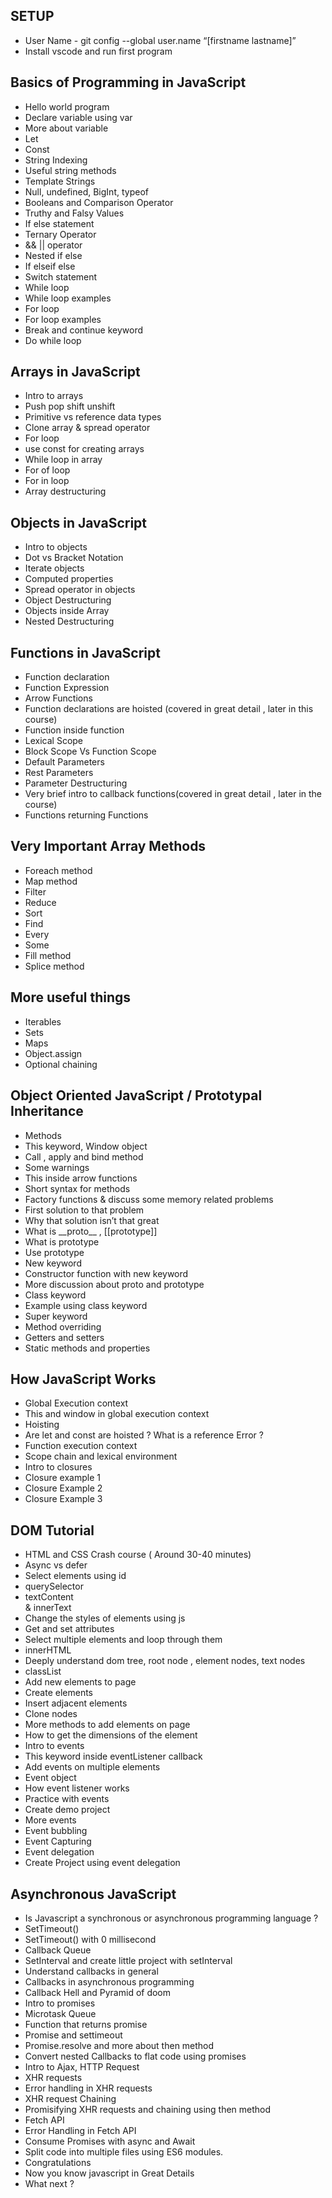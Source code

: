 <h2>SETUP</h2>
<ul>
<li><span> User Name -  </span>git config --global user.name “[firstname lastname]” </li>
<li>Install vscode and run first program</li>
</ul>
<h2>Basics of Programming in JavaScript</h2>
<ul>
<li>Hello world program</li>
<li>Declare variable using var</li>
<li>More about variable</li>
<li>Let</li>
<li>Const</li>
<li>String Indexing</li>
<li>Useful string methods</li>
<li>Template Strings</li>
<li>Null, undefined, BigInt, typeof</li>
<li>Booleans and Comparison Operator</li>
<li>Truthy and Falsy Values</li>
<li>If else statement</li>
<li>Ternary Operator</li>
<li>&& || operator</li>
<li>Nested if else</li>
<li>If elseif else</li>
<li>Switch statement</li>
<li>While loop </li>
<li>While loop examples</li>
<li>For loop</li>
<li>For loop examples</li>
<li>Break and continue keyword</li>
<li>Do while loop</li>

</ul>
<h2>Arrays in JavaScript</h2>
<ul>
<li>Intro to arrays</li>
<li>Push pop shift unshift</li>
<li>Primitive vs reference data types</li>
<li>Clone array & spread operator</li>
<li>For loop</li>
<li>use const for creating arrays</li>
<li>While loop in array</li>
<li>For of loop</li>
<li>For in loop</li>
<li>Array destructuring</li>

</ul>
<h2>Objects in JavaScript</h2>
<ul>
<li>Intro to objects</li>
<li>Dot vs Bracket Notation</li>
<li>Iterate objects</li>
<li>Computed properties</li>
<li>Spread operator in objects</li>
<li>Object Destructuring</li>
<li>Objects inside Array</li>
<li>Nested Destructuring</li>

</ul>
<h2>Functions in JavaScript</h2>
<ul>
<li>Function declaration</li>
<li>Function Expression</li>
<li>Arrow Functions</li>
<li>Function declarations are hoisted  (covered in great detail , later in this course)</li>
<li>Function inside function</li>
<li>Lexical Scope</li>
<li>Block Scope Vs Function Scope</li>
<li>Default Parameters</li>
<li>Rest Parameters</li>
<li>Parameter Destructuring</li>
<li>Very brief intro to callback functions(covered in great detail , later in the course)</li>
<li>Functions returning Functions </li>

</ul>
<h2>Very Important Array Methods</h2>
<ul>
<li>Foreach method</li>
<li>Map method</li>
<li>Filter</li>
<li>Reduce</li>
<li>Sort</li>
<li>Find</li>
<li>Every</li>
<li>Some</li>
<li>Fill method</li>
<li>Splice method</li>

</ul>

<h2>More useful things </h2>
<ul>
<li>Iterables</li>
<li>Sets</li>
<li>Maps</li>
<li>Object.assign</li>
<li>Optional chaining</li>
</ul>


<h2>Object Oriented JavaScript / Prototypal Inheritance</h2>
<ul>
<li>Methods</li>
<li>This keyword, Window object</li>
<li>Call , apply and bind method</li>
<li>Some warnings</li>
<li>This inside arrow functions</li>
<li>Short syntax for methods</li>
<li>Factory functions & discuss some memory related problems</li>
<li>First solution to that problem</li>
<li>Why that solution isn’t that great</li>
<li>What is __proto__ , [[prototype]]</li>
<li>What is prototype</li>
<li>Use prototype</li>
<li>New keyword</li>
<li>Constructor function with new keyword</li>
<li>More discussion about proto and prototype</li>
<li>Class keyword</li>
<li>Example using class keyword</li>
<li>Super keyword</li>
<li>Method overriding</li>
<li>Getters and setters</li>
<li>Static methods and properties</li>
</ul>

<h2>How JavaScript Works</h2>
<ul>
<li>Global Execution context</li>
<li>This and window in global execution context</li>
<li>Hoisting</li>
<li>Are let and const are hoisted ? What is a reference Error ? </li>
<li>Function execution context</li>
<li>Scope chain and lexical environment</li>
<li>Intro to closures</li>
<li>Closure example 1</li>
<li>Closure Example 2</li>
<li>Closure Example 3</li>
</ul>

<h2>DOM Tutorial</h2>
<ul>
<li>HTML and CSS Crash course ( Around 30-40 minutes)
<li>Async vs defer</li>
<li>Select elements using id</li>
<li>querySelector</li>
<li>textContent</li> & innerText
<li>Change the styles of elements using js</li>
<li>Get and set attributes</li>
<li>Select multiple elements and loop through them</li>
<li>innerHTML</li>
<li>Deeply understand dom tree, root node , element nodes, text nodes</li>
<li>classList</li>
<li>Add new elements to page</li>
<li>Create elements</li>
<li>Insert adjacent elements</li>
<li>Clone nodes</li>
<li>More methods to add elements on page</li>
<li>How to get the dimensions of the element</li>
<li>Intro to events</li>
<li>This keyword inside eventListener callback</li>
<li>Add events on multiple elements</li>
<li>Event object</li>
<li>How event listener works</li>
<li>Practice with events</li>
<li>Create demo project</li>
<li>More events</li>
<li>Event bubbling</li>
<li>Event Capturing</li>
<li>Event delegation</li> 
<li>Create Project using event delegation</li>
</ul>

<h2>Asynchronous JavaScript</h2>
<ul>
<li>Is Javascript a synchronous or asynchronous programming language ? </li>
<li>SetTimeout()</li>
<li>SetTimeout() with 0 millisecond</li>
<li>Callback Queue</li>
<li>SetInterval and create little project with setInterval</li>
<li>Understand callbacks in general</li>
<li>Callbacks in asynchronous programming </li>
<li>Callback Hell and Pyramid of doom</li>
<li>Intro to promises</li>
<li>Microtask Queue</li>
<li>Function that returns promise</li>
<li>Promise and settimeout</li>
<li>Promise.resolve and more about then method</li>
<li>Convert nested Callbacks to flat code using promises</li>
<li>Intro to Ajax, HTTP Request</li>
<li>XHR requests</li>
<li>Error handling in XHR requests</li>
<li>XHR request Chaining </li>
<li>Promisifying XHR requests and chaining using then method</li>
<li>Fetch API</li>
<li>Error Handling in Fetch API</li>
<li>Consume Promises with async and Await</li>
<li>Split code into multiple files using ES6 modules.</li>
<li>Congratulations </li>
<li>Now you know javascript in Great Details</li>
<li>What next ? </li>
</ul>


